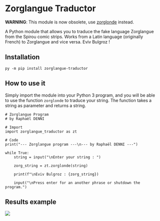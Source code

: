 # Zorglangue Traductor

**WARNING**: This module is now obsolete, use [zorglonde](https://github.com/raphaeldenni/zorglonde) instead.

A Python module that allows you to traduce the fake language Zorglangue from the Spirou comic strips. Works from a Latin language (originally French) to Zorglangue and vice versa. Eviv Bulgroz !

## Installation
```
py -m pip install zorglangue-traductor
```

## How to use it
Simply import the module into your Python 3 program, and you will be able to use the function `zorglonde` to traduce your string. The function takes a string as parameter and returns a string.
```
# Zorglangue Program
# by Raphaël DENNI

# Import
import zorglangue_traductor as zt

# Code
print("--- Zorglangue program ---\n--- by Raphaël DENNI ---")

while True:
    string = input("\nEnter your string : ")

    zorg_string = zt.zorglonde(string)

    print(f"\nEviv Bulgroz : {zorg_string})

    input("\nPress enter for an another phrase or shutdown the program.")
```

## Results example
![](https://i.imgur.com/JL9mOQN.png)

